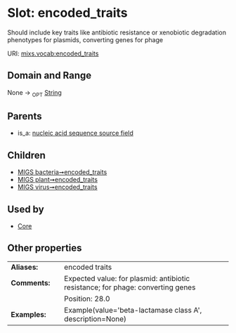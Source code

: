 
# Slot: encoded_traits


Should include key traits like antibiotic resistance or xenobiotic degradation phenotypes for plasmids, converting genes for phage

URI: [mixs.vocab:encoded_traits](https://w3id.org/mixs/vocab/encoded_traits)


## Domain and Range

None ->  <sub>OPT</sub> [String](types/String.md)

## Parents

 *  is_a: [nucleic acid sequence source field](nucleic_acid_sequence_source_field.md)

## Children

 *  [MIGS bacteria➞encoded_traits](MIGS_bacteria_encoded_traits.md)
 *  [MIGS plant➞encoded_traits](MIGS_plant_encoded_traits.md)
 *  [MIGS virus➞encoded_traits](MIGS_virus_encoded_traits.md)

## Used by

 * [Core](Core.md)

## Other properties

|  |  |  |
| --- | --- | --- |
| **Aliases:** | | encoded traits |
| **Comments:** | | Expected value: for plasmid: antibiotic resistance; for phage: converting genes |
|  | | Position: 28.0 |
| **Examples:** | | Example(value='beta-lactamase class A', description=None) |

